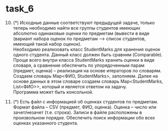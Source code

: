 # task_6
10.	(*) Исходные данные соответствуют предыдущей задаче, только теперь необходимо найти все группы студентов имеющих абсолютно одинаковые оценки по предметам (вывести  в виде (вариант набора оценок по предметам –> список студентов, имеющий такой набор оценок).	
Необходимо реализовать класс StudentMarks для хранения оценок одного студента. Данный класс должен быть сравним (Comparable<StudentMarks>). Проще всего внутри класса StudentMarks хранить оценки в виде словаря, а сравнение обеспечить по упорядоченным парам (предмет, оценка) – реализация на основе итераторов по словарям.	
Создаем словарь Map<ФИО, StudentMarks>, заполняем. Далее на основе данных в этом словаре создаем словарь Map<StudentMarks, List<ФИО>>, который и является ответом на задачу.	
Программа может быть консольной.
  
9.	(*) Есть файл с информацией об оценках студентов по предметам. Формат файла – CSV (предмет, ФИО, оценка). Оценка – число или зачет/незачет (т.е. строка). Записи в файле расположены в произвольном порядке. Обеспечить поиск информации обо всех оценках указанного студента.
